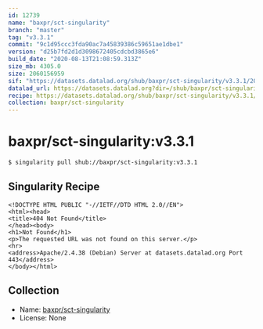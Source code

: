 ```yaml
---
id: 12739
name: "baxpr/sct-singularity"
branch: "master"
tag: "v3.3.1"
commit: "9c1d95ccc3fda90ac7a45839386c59651ae1dbe1"
version: "d25b7fd2d1d3098672405cdcbd3865e6"
build_date: "2020-08-13T21:08:59.313Z"
size_mb: 4305.0
size: 2060156959
sif: "https://datasets.datalad.org/shub/baxpr/sct-singularity/v3.3.1/2020-08-13-9c1d95cc-d25b7fd2/d25b7fd2d1d3098672405cdcbd3865e6.sif"
datalad_url: https://datasets.datalad.org?dir=/shub/baxpr/sct-singularity/v3.3.1/2020-08-13-9c1d95cc-d25b7fd2/
recipe: https://datasets.datalad.org/shub/baxpr/sct-singularity/v3.3.1/2020-08-13-9c1d95cc-d25b7fd2/Singularity
collection: baxpr/sct-singularity
---
```


# baxpr/sct-singularity:v3.3.1

```bash
$ singularity pull shub://baxpr/sct-singularity:v3.3.1
```

## Singularity Recipe

```singularity
<!DOCTYPE HTML PUBLIC "-//IETF//DTD HTML 2.0//EN">
<html><head>
<title>404 Not Found</title>
</head><body>
<h1>Not Found</h1>
<p>The requested URL was not found on this server.</p>
<hr>
<address>Apache/2.4.38 (Debian) Server at datasets.datalad.org Port 443</address>
</body></html>
```

## Collection

 - Name: [baxpr/sct-singularity](https://github.com/baxpr/sct-singularity)
 - License: None

